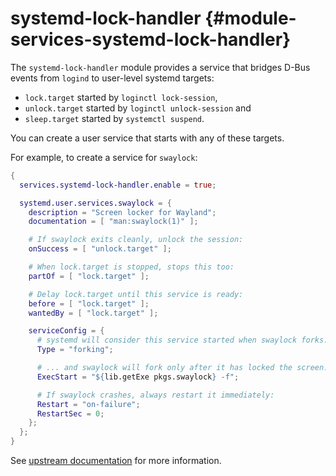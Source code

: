 # systemd-lock-handler {#module-services-systemd-lock-handler}

The `systemd-lock-handler` module provides a service that bridges
D-Bus events from `logind` to user-level systemd targets:

  - `lock.target` started by `loginctl lock-session`,
  - `unlock.target` started by `loginctl unlock-session` and
  - `sleep.target` started by `systemctl suspend`.

You can create a user service that starts with any of these targets.

For example, to create a service for `swaylock`:

```nix
{
  services.systemd-lock-handler.enable = true;

  systemd.user.services.swaylock = {
    description = "Screen locker for Wayland";
    documentation = [ "man:swaylock(1)" ];

    # If swaylock exits cleanly, unlock the session:
    onSuccess = [ "unlock.target" ];

    # When lock.target is stopped, stops this too:
    partOf = [ "lock.target" ];

    # Delay lock.target until this service is ready:
    before = [ "lock.target" ];
    wantedBy = [ "lock.target" ];

    serviceConfig = {
      # systemd will consider this service started when swaylock forks...
      Type = "forking";

      # ... and swaylock will fork only after it has locked the screen.
      ExecStart = "${lib.getExe pkgs.swaylock} -f";

      # If swaylock crashes, always restart it immediately:
      Restart = "on-failure";
      RestartSec = 0;
    };
  };
}
```

See [upstream documentation](https://sr.ht/~whynothugo/systemd-lock-handler) for more information.
